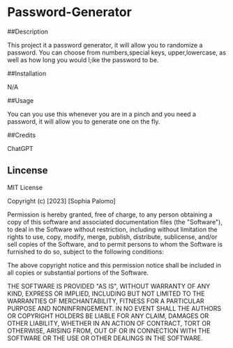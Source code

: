 # Password-Generator

##Description

This project it a password generator, it will allow you to randomize a password. You can choose from numbers,special keys, upper,lowercase, as well as how long you would l;ike the password to be.

##Installation

N/A

##Usage

You can you use this whenever you are in a pinch and you need a password, it will allow you to generate one on the fly.

##Credits

ChatGPT

## Lincense

MIT License

Copyright (c) [2023] [Sophia Palomo]

Permission is hereby granted, free of charge, to any person obtaining a copy
of this software and associated documentation files (the "Software"), to deal
in the Software without restriction, including without limitation the rights
to use, copy, modify, merge, publish, distribute, sublicense, and/or sell
copies of the Software, and to permit persons to whom the Software is
furnished to do so, subject to the following conditions:

The above copyright notice and this permission notice shall be included in all
copies or substantial portions of the Software.

THE SOFTWARE IS PROVIDED "AS IS", WITHOUT WARRANTY OF ANY KIND, EXPRESS OR
IMPLIED, INCLUDING BUT NOT LIMITED TO THE WARRANTIES OF MERCHANTABILITY,
FITNESS FOR A PARTICULAR PURPOSE AND NONINFRINGEMENT. IN NO EVENT SHALL THE
AUTHORS OR COPYRIGHT HOLDERS BE LIABLE FOR ANY CLAIM, DAMAGES OR OTHER
LIABILITY, WHETHER IN AN ACTION OF CONTRACT, TORT OR OTHERWISE, ARISING FROM,
OUT OF OR IN CONNECTION WITH THE SOFTWARE OR THE USE OR OTHER DEALINGS IN THE
SOFTWARE.
